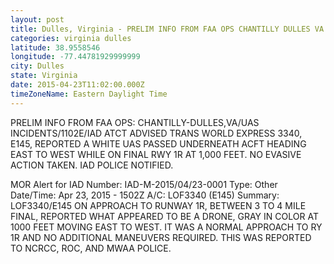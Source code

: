 ```yaml
---
layout: post
title: Dulles, Virginia - PRELIM INFO FROM FAA OPS CHANTILLY DULLES VA UAS INCIDENTS 1102E IAD ATCT ADVISED TRANS
categories: virginia dulles
latitude: 38.9558546
longitude: -77.44781929999999
city: Dulles
state: Virginia
date: 2015-04-23T11:02:00.000Z
timeZoneName: Eastern Daylight Time
---
```


PRELIM INFO FROM FAA OPS: CHANTILLY-DULLES,VA/UAS INCIDENTS/1102E/IAD ATCT ADVISED TRANS WORLD EXPRESS 3340, E145, REPORTED A WHITE UAS PASSED UNDERNEATH ACFT HEADING EAST TO WEST WHILE ON FINAL RWY 1R AT 1,000 FEET. NO EVASIVE ACTION TAKEN. IAD POLICE NOTIFIED. 

MOR Alert for IAD
Number: IAD-M-2015/04/23-0001
Type: Other
Date/Time: Apr 23, 2015 - 1502Z
A/C: LOF3340 (E145)
Summary: LOF3340/E145 ON APPROACH TO RUNWAY 1R, BETWEEN 3 TO 4 MILE FINAL, REPORTED WHAT APPEARED TO BE A DRONE, GRAY IN COLOR AT 1000 FEET MOVING EAST TO WEST. IT WAS A NORMAL APPROACH TO RY 1R AND NO ADDITIONAL MANEUVERS REQUIRED. THIS WAS REPORTED TO NCRCC, ROC, AND MWAA POLICE.